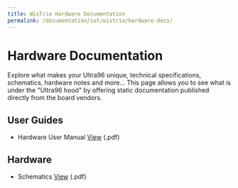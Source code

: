 ```yaml
---
title: WisTrio Hardware Documentation
permalink: /documentation/iot/wistrio/hardware-docs/
---
```


# Hardware Documentation

Explore what makes your Ultra96 unique, technical specifications, schematics, hardware notes and more... This page allows you to see what is under the "Ultra96 hood" by offering static documentation published directly from the board vendors.

## User Guides

- Hardware User Manual [View]() (.pdf)

## Hardware

- Schematics [View]() (.pdf)
